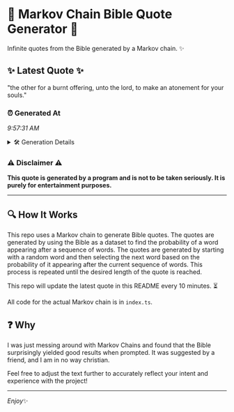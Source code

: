 # 📖 Markov Chain Bible Quote Generator 📖

Infinite quotes from the Bible generated by a Markov chain. ✨

## ✨ Latest Quote ✨
"the other for a burnt offering, unto the lord, to make an atonement for your souls."

### ⏰ Generated At
*9:57:31 AM*

<details>
    <summary>🛠️ Generation Details</summary>
    <p>
        <strong>🌱 Seed:</strong> the<br>
        <strong>🔄 Iterations:</strong> 15<br>
        <strong>📜 Context History:</strong><br>[ the ]: other<br>[ the, other ]: for<br>[ the, other, for ]: a<br>[ the, other, for, a ]: burnt<br>[ the, other, for, a, burnt ]: offering,<br>[ the, other, for, a, burnt, offering, ]: unto<br>[ other, for, a, burnt, offering,, unto ]: the<br>[ for, a, burnt, offering,, unto, the ]: lord,<br>[ a, burnt, offering,, unto, the, lord, ]: to<br>[ burnt, offering,, unto, the, lord,, to ]: make<br>[ offering,, unto, the, lord,, to, make ]: an<br>[ unto, the, lord,, to, make, an ]: atonement<br>[ the, lord,, to, make, an, atonement ]: for<br>[ lord,, to, make, an, atonement, for ]: your<br>[ to, make, an, atonement, for, your ]: souls.<br>
    </p>
</details>

### ⚠️ Disclaimer ⚠️
**This quote is generated by a program and is not to be taken seriously. It is purely for entertainment purposes.**

---

## 🔍 How It Works

This repo uses a Markov chain to generate Bible quotes. The quotes are generated by using the Bible as a dataset to find the probability of a word appearing after a sequence of words. The quotes are generated by starting with a random word and then selecting the next word based on the probability of it appearing after the current sequence of words. This process is repeated until the desired length of the quote is reached.

This repo will update the latest quote in this README every 10 minutes. ⏳

All code for the actual Markov chain is in `index.ts`.

## ❓ Why

I was just messing around with Markov Chains and found that the Bible surprisingly yielded good results when prompted. 
It was suggested by a friend, and I am in no way christian.

Feel free to adjust the text further to accurately reflect your intent and experience with the project!

---

*Enjoy*✨
